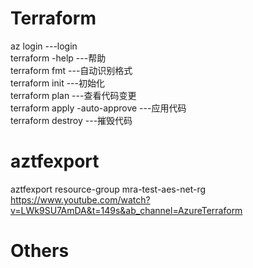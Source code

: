 # Terraform



 az login                         ---login  
 terraform -help                  ---帮助  
 terraform fmt                    ---自动识别格式  
 terraform init                   ---初始化  
 terraform plan                   ---查看代码变更  
 terraform apply -auto-approve    ---应用代码  
 terraform destroy                ---摧毁代码  



 # aztfexport
 aztfexport resource-group mra-test-aes-net-rg  
 https://www.youtube.com/watch?v=LWk9SU7AmDA&t=149s&ab_channel=AzureTerraform    

 # Others





